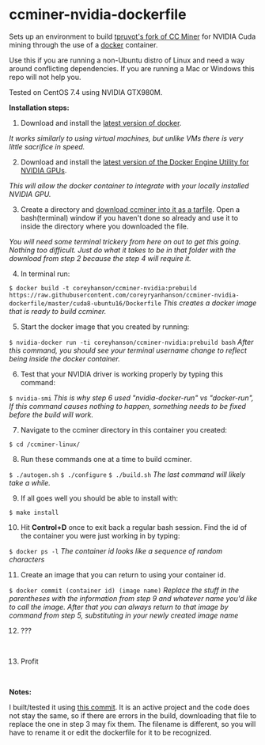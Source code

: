 # ccminer-nvidia-dockerfile
Sets up an environment to build [tpruvot's fork of CC Miner](https://github.com/tpruvot/ccminer) for NVIDIA Cuda mining through the use of a [docker](https://github.com/docker/docker-ce) container.

Use this if you are running a non-Ubuntu distro of Linux and need a way around conflicting dependencies. If you are running a Mac or Windows this repo will not help you.

Tested on CentOS 7.4 using NVIDIA GTX980M.

**Installation steps:**

1. Download and install the [latest version of docker](https://docs.docker.com/engine/installation/).
<!--     -->
_It works similarly to using virtual machines, but unlike VMs there is very little sacrifice in speed._
<br>

2. Download and install the [latest version of the Docker Engine Utility for NVIDIA GPUs](https://github.com/NVIDIA/nvidia-docker).
<!--     -->
_This will allow the docker container to integrate with your locally installed NVIDIA GPU._
<br>

3. Create a directory and [download ccminer into it as a tarfile](https://github.com/tpruvot/ccminer/archive/linux.tar.gz). Open a bash(terminal) window if you haven't done so already and use it to inside the directory where you downloaded the file.
<!--     -->
_You will need some terminal trickery from here on out to get this going. Nothing too difficult. Just do what it takes to be in that folder with the download from step 2 because the step 4 will require it._
<br>

4. In terminal run:
<!--     -->
`$ docker build -t coreyhanson/ccminer-nvidia:prebuild https://raw.githubusercontent.com/coreyryanhanson/ccminer-nvidia-dockerfile/master/cuda8-ubuntu16/Dockerfile`
_This creates a docker image that is ready to build ccminer._
<br>

5. Start the docker image that you created by running:
<!--     -->
`$ nvidia-docker run -ti coreyhanson/ccminer-nvidia:prebuild bash`
_After this command, you should see your terminal username change to reflect being inside the docker container._
<br>

6. Test that your NVIDIA driver is working properly by typing this command:
<!--     -->
`$ nvidia-smi`
_This is why step 6 used "nvidia-docker-run" vs "docker-run", If this command causes nothing to happen, something needs to be fixed before the build will work._
<br>

7. Navigate to the ccminer directory in this container you created:
<!--     -->
`$ cd /ccminer-linux/`
<br>

8. Run these commands one at a time to build ccminer.
<!--     -->
`$ ./autogen.sh`
`$ ./configure`
`$ ./build.sh`
_The last command will likely take a while._
<br>

9. If all goes well you should be able to install with:
<!--     -->
`$ make install`
<br>

10. Hit **Control+D** once to exit back a regular bash session. Find the id of the container you were just working in by typing:
<!--     -->
`$ docker ps -l`
_The container id looks like a sequence of random characters_
<br>

11. Create an image that you can return to using your container id.
<!--     -->
`$ docker commit (container id) (image name)`
_Replace the stuff in the parentheses with the information from step 9 and whatever name you'd like to call the image. After that you can always return to that image by command from step 5, substituting in your newly created image name_
<br>

12. ???
<br>

13. Profit
<!-- -->
<br>

**Notes:**

I built/tested it using [this commit](https://github.com/tpruvot/ccminer/archive/df4fcbe3a4d1ce9ca023fccc2e09f1275ab86f85.tar.gz). It is an active project and the code does not stay the same, so if there are errors in the build, downloading that file to replace the one in step 3 may fix them. The filename is different, so you will have to rename it or edit the dockerfile for it to be recognized.
